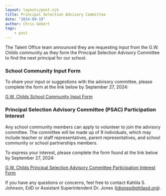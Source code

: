 ```yaml
---
layout: layouts/post.njk
title: Principal Selection Advisory Committee
date: "2024-09-19"
author: Chris Gebert
tags:
    - post
---
```


The Talent Office team announced they are requesting input from the G.W. Childs community as they form the Principal Selection Advisory Committee to find the next principal for our school.

### School Community Input Form

To share your input or suggestions with the advisory committee, please complete the form at the link below by September 27, 2024:

[G.W. Childs School Community Input Form](https://email.philasd.org/c/eJwsjkFv2yAYhn8NXCJH8IFtOHBwazFVatds63bYpSLms0PrYApO0u7XT-l2fZ5Xj16XUoXxHPISjxhXk_Li6RVGd0STDmF2Hud0CO6Tlo9S-X01nYI3SthO9Lyr2K24rST0XaWaTlXCAkipWpCMU2-aGmrYUzS8haZtlGJAD2ZsBGoH6Pi-doMQSgrOQddC1loKrWgwwEAyzTVXjDG-FcPQOiZaDvsB2kYSyT7vFb9d8kRnc1jXVIjoCFgC1i9D2U7LMs24HZYjATsu-ViuhoBFApbb7i59u_8xPt_v8u57_in7i7DpRelfvt_dvt88vV1eHx5HjV_j9PvxTz6N77q8XQjYc8DLNUeEPZVERF_G5znEV3rEUtyEVcYhpIBxrYI3IHgruK45zWZ4mYhkwyGHMuEe87qNuNKC0WO-bmsuOWskXc3TR8LNw7_e5uYUZo958wUjZjfT1fw3d_2mbplQQM8G_gYAAP__XAKPgg)

### Principal Selection Advisory Committee (PSAC) Participation Interest

Any school community members can apply to volunteer to join the advisory committee. The committee will be made up of 9 individuals, which may include teacher or staff representatives, parent representatives, and school community or school partnerships members.

To express your interest, please complete the form found at the link below by September 27, 2024:

[G.W. Childs Principal Selection Advisory Committee Participation Interest Form](https://email.philasd.org/c/eJwsjs2O2yAURp8GNpEjuIBNFiw8sUin6rQapeqim8iGG5vEPxSctNOnrzKd7Tmfjr42xgLne0jLPOG8mpgWTx9wbic0cQhj63GMQ2jfaX7Lhe-K_ha80cLWouF1wfZiX0ho6kKXtS6EBZBSVyAZp96UChR0FA2voKxKrRnQwZQawbed7pTg8swRlRKq82fHFQrQkgYDDCTb8R3XjDG-Fc5VLRMVh85BVUoi2fu97LdL6ulohnWNmYiagCVg_eLytl-WfsStWyYC9rykKT8MAYsELLf1c3z9csT8k5--Xg-vw_HHpRs-fR73nSx-Hf80fXU-Xht9ad0hT_Lv-nJiT996AvYe8PcjR4S95UhEk8-nMcxXOmHObY9FQhdiwHktgjcgeCX4TnGajLv0RDI3pJB77DCt2xlXmnH2mB5bxSVnpaSr-f4WcfPyv7d5uoXRY9occMbUjnQ1H-a52aiKCQ30buBfAAAA__8OrY-y)


If you have any questions or concerns, feel free to contact Kahlila S. Johnson, EdD or Assistant Superintendent Dr. Jones ([tdjones@philasd.org](mailto:tdjones@philasd.org)).
